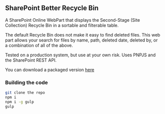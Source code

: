 ## SharePoint Better Recycle Bin

A SharePoint Online WebPart that displays the Second-Stage (Site Collection) Recycle Bin in a sortable and filterable table.

The default Recycle Bin does not make it easy to find deleted files. This web part allows your search for files by name, path, deleted date, deleted by, or a combination of all of the above.

Tested on a production system, but use at your own risk.
Uses PNPJS and the SharePoint REST API.

You can download a packaged version [here](https://github.com/akennel/betterrecyclebin/blob/master/better-recycle-bin.sppkg?raw=true)

### Building the code

```bash
git clone the repo
npm i
npm i -g gulp
gulp
```


